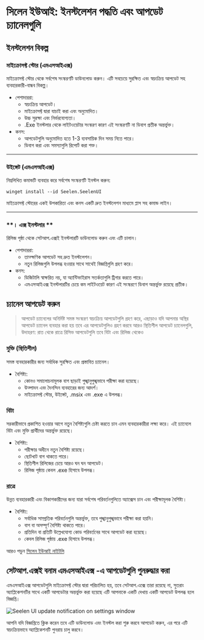 # **সিলেন ইউআই: ইনস্টলেশন পদ্ধতি এবং আপডেট চ্যানেলগুলি**

## **ইনস্টলেশন বিকল্প**

### **মাইক্রোসফ্ট স্টোর (এমএসআইএক্স)**

মাইক্রোসফ্ট স্টোর থেকে সর্বশেষ সংস্করণটি ডাউনলোড করুন। এটি সবচেয়ে সুরক্ষিত
 এবং স্বয়ংক্রিয় আপডেট সহ ব্যবহারকারী-বান্ধব বিকল্প।

*   পেশাদাররা:
    *   স্বয়ংক্রিয় আপডেট।
    *   মাইক্রোসফ্ট দ্বারা যাচাই করা এবং অনুমোদিত।
    *   উচ্চ সুরক্ষা এবং নির্ভরযোগ্যতা।
    *   .Exe ইনস্টলার থেকে লাইটওয়েটার সংস্করণ কারণ এই সংস্করণটি না
         ডিবাগ প্রতীক অন্তর্ভুক্ত।
*   কনস:
    *   আপডেটগুলি অনুমোদিত হতে 1-3 ব্যবসায়িক দিন সময় নিতে পারে।
    *   ডিবাগ করা এবং সমস্যাগুলি রিপোর্ট করা শক্ত।

***

### **উইঙ্গেট (এমএসআইএক্স)**

নিম্নলিখিত কমান্ডটি ব্যবহার করে সর্বশেষ সংস্করণটি ইনস্টল করুন:

```pwsh
winget install --id Seelen.SeelenUI
```

মাইক্রোসফ্ট স্টোরের একই উপকারিতা এবং কনস একটি দ্রুত ইনস্টলেশন মাধ্যমে প্লাস সহ
 কমান্ড লাইন।

***

### \*\*। এক্স ইনস্টলার \*\*

রিলিজ পৃষ্ঠা থেকে সেটআপ.এক্সই ইনস্টলারটি ডাউনলোড করুন এবং এটি চালান।

*   পেশাদাররা:
    *   তাত্ক্ষণিক আপডেট সহ দ্রুত ইনস্টলেশন।
    *   নতুন রিলিজগুলি উপলব্ধ হওয়ার সাথে সাথেই বিজ্ঞপ্তিগুলি গ্রহণ করে।
*   কনস:
    *   ডিজিটালি স্বাক্ষরিত নয়, যা অ্যান্টিভাইরাস সতর্কতাগুলি ট্রিগার করতে পারে।
    *   এমএসআইএক্স ইনস্টলারটির চেয়ে কম লাইটওয়েট কারণ এই সংস্করণে ডিবাগ অন্তর্ভুক্ত রয়েছে
         প্রতীক।

## **চ্যানেল আপডেট করুন**

> আপডেট চ্যানেলের অনির্দিষ্ট সমস্ত সংস্করণ স্বয়ংক্রিয় আপডেটগুলি গ্রহণ করে,
>  এছাড়াও যদি আপনার অস্থির আপডেট চ্যানেল ব্যবহার করা হয় তবে এর আপডেটগুলিও গ্রহণ করবে
>  আরও স্থিতিশীল আপডেট চ্যানেলগুলি, উদাহরণ: রাত থেকে রাত্রে রিসিভ আপডেটগুলি তবে
>  বিটা এবং রিলিজ থেকেও

### **মুক্তি (স্থিতিশীল)**

সমস্ত ব্যবহারকারীর জন্য সর্বাধিক সুরক্ষিত এবং প্রস্তাবিত চ্যানেল।

*   বৈশিষ্ট্য:
    *   কোনও সমালোচনামূলক বাগ ছাড়াই পুঙ্খানুপুঙ্খভাবে পরীক্ষা করা হয়েছে।
    *   উত্পাদন এবং দৈনন্দিন ব্যবহারের জন্য আদর্শ।
    *   মাইক্রোসফ্ট স্টোর, উইঙ্গেট, .msix এবং .exe এ উপলব্ধ।

### **বিটা**

সরকারীভাবে প্রকাশিত হওয়ার আগে নতুন বৈশিষ্ট্যগুলি চেষ্টা করতে চান এমন ব্যবহারকারীরা লক্ষ্য করে।
 এই চ্যানেলে বিটা এবং মুক্তি প্রার্থীদের অন্তর্ভুক্ত রয়েছে।

*   বৈশিষ্ট্য:
    *   পরীক্ষার অধীনে নতুন বৈশিষ্ট্য রয়েছে।
    *   ছোটখাট বাগ থাকতে পারে।
    *   স্থিতিশীল রিলিজের চেয়ে আরও ঘন ঘন আপডেট।
    *   রিলিজ পৃষ্ঠায় কেবল .exe হিসাবে উপলব্ধ।

### **রাত্রে**

উন্নত ব্যবহারকারী এবং বিকাশকারীদের জন্য যারা সর্বশেষ পরিবর্তনগুলিতে অ্যাক্সেস চান এবং
 পরীক্ষামূলক বৈশিষ্ট্য।

*   বৈশিষ্ট্য:
    *   সর্বাধিক সাম্প্রতিক পরিবর্তনগুলি অন্তর্ভুক্ত, তবে পুঙ্খানুপুঙ্খভাবে পরীক্ষা করা হয়নি।
    *   বাগ বা অসম্পূর্ণ বৈশিষ্ট্য থাকতে পারে।
    *   প্রতিদিন বা প্রতিটি উল্লেখযোগ্য কোড পরিবর্তনের সাথে আপডেট করা হয়েছে।
    *   কেবল রিলিজ পৃষ্ঠায় .exe হিসাবে উপলব্ধ।

আরও পড়ুন [সিলেন ইউআই নাইটলি](./nightly.md)

## **সেটআপ.এক্সই বনাম এমএসআইএক্স -এ আপডেটগুলি পুনরুদ্ধার করা**

এমএসআইএক্স আপডেটগুলি মাইক্রোসফ্ট স্টোর দ্বারা পরিচালিত হয়, তবে সেটআপ.এক্সে তারা রয়েছে
 না, সুতরাং অ্যাপ্লিকেশনটির সাথে একটি আপডেটার অন্তর্ভুক্ত করা হয়েছে এটি আপনাকে একটি দেখায়
 একটি আপডেট উপলব্ধ হলে বিজ্ঞপ্তি।

![Seelen UI update notification on settings window](https://github.com/Seelen-Inc/slu-blog/blob/master/blog/seelen-ui-distribution-channels/image.png?raw=true)

আপনি যদি বিজ্ঞপ্তিতে ক্লিক করেন তবে এটি ডাউনলোড এবং ইনস্টল করা শুরু করবে
 আপডেট করুন, এর পরে এটি স্বয়ংক্রিয়ভাবে অ্যাপ্লিকেশনটি পুনরায় চালু করবে।

